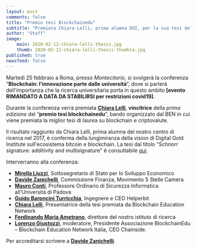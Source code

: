 ```yaml
---
layout: post
comments: false
title: "Premio tesi Blockchainedu"
subtitle: "Premiata Chiara Lelli, prima alumna DGI, per la sua tesi del 2017."
author: "Staff"
image: 
    main: 2020-02-12-chiara-lelli-thesis.jpg
    thumb: 2020-02-12-chiara-lelli-thesis-thumble.jpg
published: true
newsfeed: false
---
```


Martedì 25 febbraio a Roma, presso *Montecitorio*, si svolgerà la conferenza “**Blockchain: l’innovazione parte dalle università**”, dove si parlerà dell’importanza che la ricerca universitaria porta in questo ambito __[evento RIMANDATO A DATA DA STABILIRSI per restrizioni covid19]__.

Durante la conferenza verrà premiata [**Chiara Lelli**](https://dgi.io/full-team/#alumni), **vincitrice** della *prima edizione* del “**premio tesi blockchainedu**”, bando organizzato dal BEN in cui viene premiata la miglior tesi di laurea su blockchain e criptovalute. 

 Il risultato raggiunto da Chiara Lelli, prima alumna del nostro centro di ricerca nel 2017, è conferma della lungimiranza della vision di Digital Gold Institute sull'ecosistema bitcoin e blockchain. 
 La tesi dal titolo "Schnorr signature: additivity and multisignature" è consultabile [qui](https://github.com/clelli/Schnorr/blob/master/tesi.pdf).

Interverranno alla conferenza:
 - [**Mirella Liuzzi**](https://www.linkedin.com/in/mirellaliuzzi/), Sottosegretario di Stato per lo Sviluppo Economico
  - [**Davide Zanichelli**](https://www.linkedin.com/in/davide-zanichelli/), Commissione Finanza, Movimento 5 Stelle Camera
  - [**Mauro Conti**](https://www.linkedin.com/in/mauroconti/), Professore Ordinario di Sicurezza Informatica all’Università di Padova
  - [**Guido Baroncini Turricchia**](https://www.linkedin.com/in/guidobaronciniturricchia/?originalSubdomain=it), Ingegnere e CEO Helperbit
  - [**Chiara Lelli**](https://www.linkedin.com/in/chiara-lelli-5bb648134/), Presentatrice della tesi premiata da Blockchain Education Network
  - [**Ferdinando Maria Ametrano**](http://www.ametrano.net/), direttore del nostro istituto di ricerca
   - [**Lorenzo Giustozzi**](https://www.linkedin.com/in/lorenzogiustozzi/), moderatore, Presidente Associazione BlockchainEdu – Blockchain Education Network Italia, CEO Chainside.

Per accreditarsi scrivere a [**Davide Zanichelli**](mailto:zanichelli_d@camera.it).